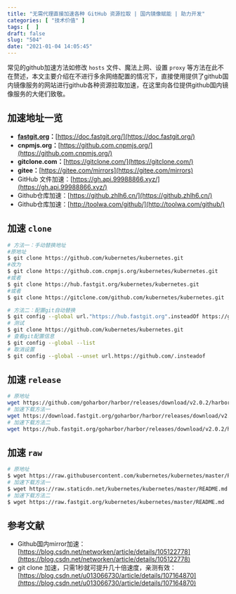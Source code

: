 ```yaml
---
title: "无需代理直接加速各种 GitHub 资源拉取 | 国内镜像赋能 | 助力开发"
categories: [ "技术价值" ]
tags: [  ]
draft: false
slug: "504"
date: "2021-01-04 14:05:45"
---
```


常见的github加速方法如修改 `hosts` 文件、魔法上网、设置 `proxy` 等方法在此不在赘述，本文主要介绍在不进行多余网络配置的情况下，直接使用提供了github国内镜像服务的网站进行github各种资源拉取加速，在这里向各位提供github国内镜像服务的大佬们致敬。

## 加速地址一览

- **[fastgit.org](https://hub.fastgit.org/)：**[https://doc.fastgit.org/](https://doc.fastgit.org/)
- **cnpmjs.org：**[https://github.com.cnpmjs.org/](https://github.com.cnpmjs.org/)
- **gitclone.com：**[https://gitclone.com/](https://gitclone.com/)
- **gitee：**[https://gitee.com/mirrors](https://gitee.com/mirrors)
- GitHub 文件加速：[https://gh.api.99988866.xyz/](https://gh.api.99988866.xyz/)
- Github仓库加速：[https://github.zhlh6.cn/](https://github.zhlh6.cn/)
- Github仓库加速：[http://toolwa.com/github/](http://toolwa.com/github/)

## 加速 `clone`

```bash
# 方法一：手动替换地址
#原地址
$ git clone https://github.com/kubernetes/kubernetes.git
#改为
$ git clone https://github.com.cnpmjs.org/kubernetes/kubernetes.git
#或者
$ git clone https://hub.fastgit.org/kubernetes/kubernetes.git
#或者
$ git clone https://gitclone.com/github.com/kubernetes/kubernetes.git

# 方法二：配置git自动替换
$ git config --global url."https://hub.fastgit.org".insteadOf https://github.com
# 测试
$ git clone https://github.com/kubernetes/kubernetes.git
# 查看git配置信息
$ git config --global --list
# 取消设置
$ git config --global --unset url.https://github.com/.insteadof
```

## 加速 `release`

```bash
# 原地址
wget https://github.com/goharbor/harbor/releases/download/v2.0.2/harbor-offline-installer-v2.0.2.tgz
# 加速下载方法一
wget https://download.fastgit.org/goharbor/harbor/releases/download/v2.0.2/harbor-offline-installer-v2.0.2.tgz
# 加速下载方法二
wget https://hub.fastgit.org/goharbor/harbor/releases/download/v2.0.2/harbor-offline-installer-v2.0.2.tgz
```

## 加速 `raw`

```bash
# 原地址
$ wget https://raw.githubusercontent.com/kubernetes/kubernetes/master/README.md
# 加速下载方法一
$ wget https://raw.staticdn.net/kubernetes/kubernetes/master/README.md
# 加速下载方法二
$ wget https://raw.fastgit.org/kubernetes/kubernetes/master/README.md
```

## 参考文献

- Github国内mirror加速：[https://blog.csdn.net/networken/article/details/105122778](https://blog.csdn.net/networken/article/details/105122778)
- git clone 加速，只需1秒就可提升几十倍速度，亲测有效：[https://blog.csdn.net/u013066730/article/details/107164870](https://blog.csdn.net/u013066730/article/details/107164870)
